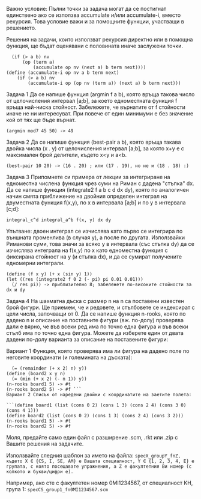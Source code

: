 Важно условие:
Пълни точки за задача могат да се постигнат единствено ако се използва accumulate и/или accumulate-i, вместо рекурсия. Това условие важи и за помощните функции, участващи в решението.

Решения на задачи, които използват рекурсия директно или в помощна функция, ще бъдат оценявани с половината иначе заслужени точки.

```(define (accumulate op nv a b term next)
  (if (> a b) nv
      (op (term a)
          (accumulate op nv (next a) b term next))))
(define (accumulate-i op nv a b term next)
    (if (> a b) nv
        (accumulate-i op (op nv (term a)) (next a) b term next)))
```
Задача 1
Да се напише функция (argmin f a b), която връща такова число от целочисления интервал [a;b], за което едноместната функция f връща най-ниска стойност. Забележете, че върнатите от f стойности иначе не ни интересуват. При повече от един минимуми е без значение кой от тях ще бъде върнат.

```(define (mod7 x) (modulo x 7))
(argmin mod7 45 50) -> 49
```
Задача 2
Да се напише функция (best-pair a b), която връща такава двойка числа (x . y) от целочисления интервал [a;b], за която x+y е с максимален брой делители, където x<y и a<b.

```(best-pair 10 20) -> (16 . 20) ; или (17 . 19), но не и (18 . 18) :)```

Задача 3
Припомнете си примерa от лекции за интегриране на едноместна числена функция чрез суми на Риман с дадена "стъпка" dx. Да се напише функция (integrate2 f a b c d dx dy), която по аналогичен начин смята приближение на двойния определен интеграл на двуместната функция f(x,y), по x в интервала [a;b] и по y в интервала [c;d]:

```integral_c^d integral_a^b f(x, y) dx dy```

Упътване: двоен интеграл се изчислява като първо се интегрира по външната променлива (в случая y), а после по другата. Използвайки Риманови суми, това значи за всяко y в интервала (със стъпка dy) да се изчислява интеграла на f(x,y) по x като едноместна функция с фиксирана стойност на y (и стъпка dx), и да се сумират получените едномерни интеграли.

```(define pi 3.14159265359)
(define (f x y) (+ x (sin y) 1))
(let ((res (integrate2 f 0 2 (- pi) pi 0.01 0.01)))
  (/ res pi)) -> приблизително 8; забележете по-високите стойности за dx и dy
  ```

Задача 4
На шахматна дъска с размер n на n са поставени известен брой фигури. Ще приемем, че и редовете, и стълбовете се индексират с цели числа, започващи от 0. Да се напише функция n-rooks, която по дадено n и описание на поставните фигури (вж. по-долу) проверява дали е вярно, че във всеки ред има по точно една фигура и във всеки стълб има по точно една фигура. Можете да изберете един от двата дадени по-долу варианта за описание на поставените фигури:

Вариант 1 Функция, която проверява има ли фигура на дадено поле по неговите координати (и големината на дъската):

```(define (board1 x y n)
  (= (remainder (+ x 2) n) y))
(define (board2 x y n)
  (= (min (+ x 2) (- n 1)) y))
(n-rooks board1 5) -> #t
(n-rooks board2 5) -> #f ```
Вариант 2 Списък от наредени двойки с координатите на заетите полета:

```(define board1 (list (cons 0 2) (cons 1 3) (cons 2 4) (cons 3 0) (cons 4 1)))
(define board2 (list (cons 0 2) (cons 1 3) (cons 2 4) (cons 3 2)))
(n-rooks board1 5) -> #t
(n-rooks board2 5) -> #f
```
Моля, предайте само един файл с разширение .scm, .rkt или .zip с Вашите решения на задачите.

Използвайте следния шаблон за името на файла: ```specX_groupY_fnZ, където X ∈ {CS, I, SE, AM} е Вашата специалност, Y ∈ {1, 2, 3, 4, E} е групата, с която посещавате упражнения, а Z е факултетния Ви номер (с колкото и букви/цифри е).```

Например, ако сте с факултетен номер 0MI1234567, от специалност КН, група 1: ```specCS_group1_fn0MI1234567.scm```